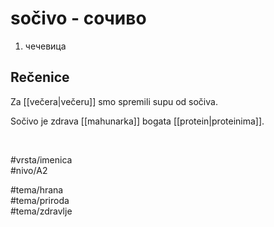 # sočivo - сочиво

1. чечевица  

## Rečenice

Za [[večera|večeru]] smo spremili supu od sočiva.  

Sočivo je zdrava [[mahunarka]] bogata [[protein|proteinima]].  

<br>

#vrsta/imenica  
#nivo/A2  

#tema/hrana  
#tema/priroda  
#tema/zdravlje  
